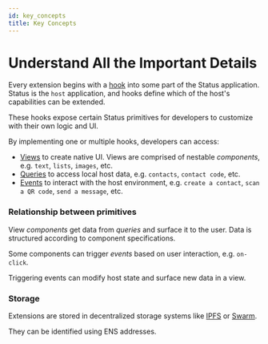 ```yaml
---
id: key_concepts
title: Key Concepts
---
```


# Understand All the Important Details

Every extension begins with a [hook](hook) into some part of the Status application. Status is the `host` application, and hooks define which of the host's capabilities can be extended.

These hooks expose certain Status primitives for developers to customize with their own logic and UI.

By implementing one or multiple hooks, developers can access:

- [Views](views) to create native UI. Views are comprised of nestable _components_, e.g. `text`, `lists`, `images`, etc.
- [Queries](queries) to access local host data, e.g. `contacts`, `contact code`, etc. 
- [Events](events) to interact with the host environment, e.g. `create a contact`, `scan a QR code`, `send a message`, etc.

### Relationship between primitives

View _components_ get data from _queries_ and surface it to the user. Data is structured according to component specifications.

Some components can trigger _events_ based on user interaction, e.g. `on-click`.

Triggering events can modify host state and surface new data in a view.

### Storage

Extensions are stored in decentralized storage systems like [IPFS](https://ipfs.io/) or [Swarm](https://swarm-guide.readthedocs.io/en/latest/introduction.html). 

They can be identified using ENS addresses.
